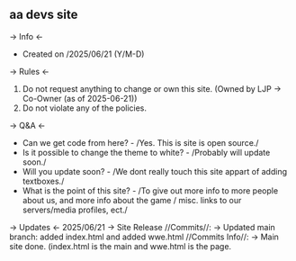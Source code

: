 aa devs site
------------
-> Info <-
- Created on /2025/06/21 (Y/M-D)

-> Rules <-
1. Do not request anything to change or own this site. (Owned by LJP -> Co-Owner (as of 2025-06-21))
2. Do not violate any of the policies.

-> Q&A <-
- Can we get code from here? -
/Yes. This is site is open source./
- Is it possible to change the theme to white? -
/Probably will update soon./
- Will you update soon? -
/We dont really touch this site appart of adding textboxes./
- What is the point of this site? -
/To give out more info to more people about us, and more info about the game / misc. links to our servers/media profiles, ect./

-> Updates <-
2025/06/21 -> Site Release
//Commits//:
-> Updated main branch: added index.html and added wwe.html
//Commits Info//:
-> Main site done. (index.html is the main and wwe.html is the <who we are> page.




